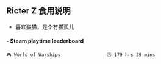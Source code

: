 ## Ricter Z 食用说明
- 喜欢猫猫，是个冇猫孤儿

<!-- steam-box start -->
#### - Steam playtime leaderboard
```text
🎮 World of Warships                 🕘 179 hrs 39 mins
```
<!-- Powered by https://github.com/YouEclipse/steam-box . -->
<!-- steam-box end -->
